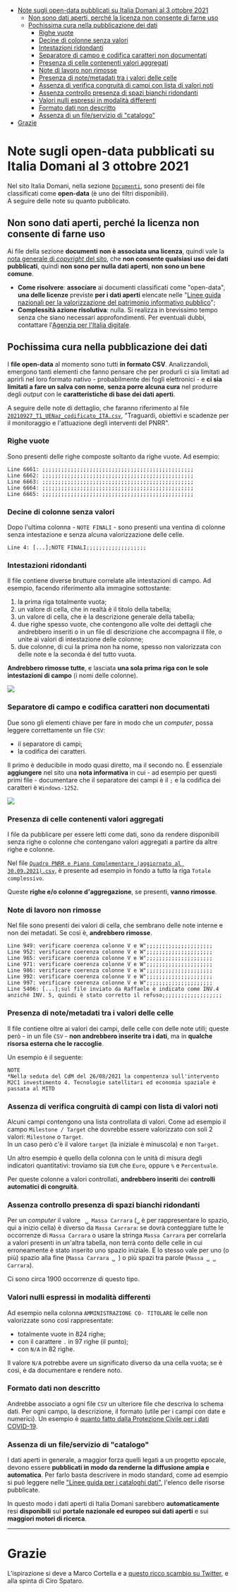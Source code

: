 - [Note sugli open-data pubblicati su Italia Domani al 3 ottobre 2021](#note-sugli-open-data-pubblicati-su-italia-domani-al-3-ottobre-2021)
  - [Non sono dati aperti, perché la licenza non consente di farne uso](#non-sono-dati-aperti-perché-la-licenza-non-consente-di-farne-uso)
  - [Pochissima cura nella pubblicazione dei dati](#pochissima-cura-nella-pubblicazione-dei-dati)
    - [Righe vuote](#righe-vuote)
    - [Decine di colonne senza valori](#decine-di-colonne-senza-valori)
    - [Intestazioni ridondanti](#intestazioni-ridondanti)
    - [Separatore di campo e codifica caratteri non documentati](#separatore-di-campo-e-codifica-caratteri-non-documentati)
    - [Presenza di celle contenenti valori aggregati](#presenza-di-celle-contenenti-valori-aggregati)
    - [Note di lavoro non rimosse](#note-di-lavoro-non-rimosse)
    - [Presenza di note/metadati tra i valori delle celle](#presenza-di-notemetadati-tra-i-valori-delle-celle)
    - [Assenza di verifica congruità di campi con lista di valori noti](#assenza-di-verifica-congruità-di-campi-con-lista-di-valori-noti)
    - [Assenza controllo presenza di spazi bianchi ridondanti](#assenza-controllo-presenza-di-spazi-bianchi-ridondanti)
    - [Valori nulli espressi in modalità differenti](#valori-nulli-espressi-in-modalità-differenti)
    - [Formato dati non descritto](#formato-dati-non-descritto)
    - [Assenza di un file/servizio di "catalogo"](#assenza-di-un-fileservizio-di-catalogo)
- [Grazie](#grazie)

# Note sugli open-data pubblicati su Italia Domani al 3 ottobre 2021

Nel sito Italia Domani, nella sezione [`Documenti`](https://italiadomani.gov.it/it/documenti-pnrr.html), sono presenti dei file classificati come **open-data** (è uno dei filtri disponibili).
<br>A seguire delle note su quanto pubblicato.

## Non sono dati aperti, perché la licenza non consente di farne uso

Ai file della sezione **documenti** **non è associata una licenza**, quindi vale la [nota generale di *copyright* del sito](https://italiadomani.gov.it/it/copyright.html), che **non consente qualsiasi uso dei dati pubblicati**, quindi **non sono per nulla dati aperti**, **non sono un bene comune**.

- **Come risolvere**: **associare** ai documenti classificati come "open-data", **una delle licenze** previste **per i dati aperti** elencate nelle "[Linee guida nazionali per la valorizzazione del patrimonio informativo pubblico](https://docs.italia.it/italia/daf/lg-patrimonio-pubblico/it/stabile/licenzecosti.html#licenze)";
- **Complessità azione risolutiva**: nulla. Si realizza in brevissimo tempo senza che siano necessari approfondimenti. Per eventuali dubbi, contattare l'[Agenzia per l'Italia digitale](https://www.agid.gov.it/).

## Pochissima cura nella pubblicazione dei dati

I **file open-data** al momento sono tutti **in formato CSV**. Analizzandoli, emergono tanti elementi che fanno pensare che per produrli ci sia limitati ad aprirli nel loro formato nativo - probabilmente dei fogli elettronici - e **ci sia limitati a fare un salva con nome**, **senza porre alcuna cura** nel produrre degli *output* con le **caratteristiche di base dei dati aperti**.

A seguire delle note di dettaglio, che faranno riferimento al file [`20210927_T1_UENaz_codificato_ITA.csv`](https://italiadomani.gov.it/content/dam/sogei-ng/documenti/20210927_T1_UENaz_codificato_ITA.csv), "Traguardi, obiettivi e scadenze per il monitoraggio e l'attuazione degli interventi del PNRR".

### Righe vuote

Sono presenti delle righe composte soltanto da righe vuote. Ad esempio:

```
Line 6661: ;;;;;;;;;;;;;;;;;;;;;;;;;;;;;;;;;;;;;;;;;;;;;;;;
Line 6662: ;;;;;;;;;;;;;;;;;;;;;;;;;;;;;;;;;;;;;;;;;;;;;;;;
Line 6663: ;;;;;;;;;;;;;;;;;;;;;;;;;;;;;;;;;;;;;;;;;;;;;;;;
Line 6664: ;;;;;;;;;;;;;;;;;;;;;;;;;;;;;;;;;;;;;;;;;;;;;;;;
Line 6665: ;;;;;;;;;;;;;;;;;;;;;;;;;;;;;;;;;;;;;;;;;;;;;;;;
```

### Decine di colonne senza valori

Dopo l'ultima colonna - `NOTE FINALI` - sono presenti una ventina di colonne senza intestazione e senza alcuna valorizzazione delle celle.

```
Line 4: [...];NOTE FINALI;;;;;;;;;;;;;;;;;;;
```

### Intestazioni ridondanti

Il file contiene diverse brutture correlate alle intestazioni di campo. Ad esempio, facendo riferimento alla immagine sottostante:

1. la prima riga totalmente vuota;
2. un valore di cella, che in realtà è il titolo della tabella;
3. un valore di cella, che è la descrizione generale della tabella;
4. due righe spesso vuote, che contengono alle volte dei dettagli che andrebbero inseriti o in un file di descrizione che accompagna il file, o unite ai valori di intestazione delle colonne;
5. due colonne, di cui la prima non ha nome, spesso non valorizzata con delle note e la seconda è del tutto vuota.

**Andrebbero rimosse tutte**, e lasciata **una sola prima riga con le sole intestazioni di campo** (i nomi delle colonne).

![](../../risorse/intestazioni.png)

### Separatore di campo e codifica caratteri non documentati

Due sono gli elementi chiave per fare in modo che un *computer*, possa leggere correttamente un file `CSV`:

- il separatore di campi;
- la codifica dei caratteri.

Il primo è deducibile in modo quasi diretto, ma il secondo no. È essenziale **aggiungere** nel sito una **nota informativa** in cui - ad esempio per questi primi file - documentare che il separatore dei campi è il `;` e la codifica dei caratteri è `Windows-1252`.

![](../../risorse/encoding.png)

### Presenza di celle contenenti valori aggregati

I file da pubblicare per essere letti come dati, sono da rendere disponibili senza righe o colonne che contengano valori aggregati a partire da altre righe e colonne.

Nel file [`Quadro PNRR e Piano Complementare_(aggiornato al 30.09.2021).csv`](https://italiadomani.gov.it/content/dam/sogei-ng/documenti/Quadro%20PNRR%20e%20Piano%20Complementare_(aggiornato%20al%2030.09.2021).csv), è presente ad esempio in fondo a tutto la riga `Totale complessivo`.

Queste **righe e/o colonne d'aggregazione**, se presenti, **vanno rimosse**.

### Note di lavoro non rimosse

Nel file sono presenti dei valori di cella, che sembrano delle note interne e non dei metadati. Se così è, **andrebbero rimosse**.

```
Line 949: verificare coerenza colonne V e W";;;;;;;;;;;;;;;;;;;;;
Line 952: verificare coerenza colonne V e W";;;;;;;;;;;;;;;;;;;;;
Line 965: verificare coerenza colonne V e W";;;;;;;;;;;;;;;;;;;;;
Line 971: verificare coerenza colonne V e W";;;;;;;;;;;;;;;;;;;;;
Line 986: verificare coerenza colonne V e W";;;;;;;;;;;;;;;;;;;;;
Line 992: verificare coerenza colonne V e W";;;;;;;;;;;;;;;;;;;;;
Line 997: verificare coerenza colonne V e W";;;;;;;;;;;;;;;;;;;;;
Line 5406: [...];sul file inviato da Raffaele è indicato come INV.4 anziché INV. 5, quindi è stato corretto il refuso;;;;;;;;;;;;;;;;;;;
```

### Presenza di note/metadati tra i valori delle celle

Il file contiene oltre ai valori dei campi, delle celle con delle note utili; queste però - in un file `CSV` - **non andrebbero inserite tra i dati**, ma in **qualche risorsa esterna che le raccoglie**.

Un esempio è il seguente:

```
NOTE
*Nella seduta del CdM del 26/08/2021 la compentenza sull'intervento M2C1 investimento 4. Tecnologie satellitari ed economia spaziale è passata al MITD
```

### Assenza di verifica congruità di campi con lista di valori noti

Alcuni campi contengono una lista controllata di valori. Come ad esempio il campo `Milestone / Target` che dovrebbe essere valorizzato con soli 2 valori: `Milestone` o `Target`.
<br>In un caso però c'è il valore `target` (la iniziale è minuscola) e non `Target`.

Un altro esempio è quello della colonna con le unità di misura degli indicatori quantitativi: troviamo sia `EUR` che `Euro`, oppure `%` e `Percentuale`.

Per queste colonne a valori controllati, **andrebbero inseriti** dei **controlli automatici di congruità**.

### Assenza controllo presenza di spazi bianchi ridondanti

Per un *computer* il valore ` ␣ Massa Carrara` (` ␣ ` è per rappresentare lo spazio, qui a inizio cella) è diverso da `Massa Carrara`: se dovrà conteggiare tutte le occorrenze di `Massa Carrara` o usare la stringa `Massa Carrara` per correlarla a valori presenti in un'altra tabella, non terrà conto delle celle in cui erroneamente è stato inserito uno spazio iniziale. E lo stesso vale per uno (o più) spazio alla fine (`Massa Carrara ␣ `) o più spazi tra parole (`Massa ␣ ␣ Carrara`).

Ci sono circa 1900 occorrenze di questo tipo.


### Valori nulli espressi in modalità differenti

Ad esempio nella colonna `AMMINISTRAZIONE CO- TITOLARE` le celle non valorizzate sono così rappresentate:

- totalmente vuote in 824 righe;
- con il carattere `.` in 97 righe (il punto);
- con `N/A` in 82 righe.

Il valore `N/A` potrebbe avere un significato diverso da una cella vuota; se è così, è da documentare e rendere noto.

### Formato dati non descritto

Andrebbe associato a ogni file `CSV` un ulteriore file che descriva lo schema dati. Per ogni campo, la descrizione, il formato (utile per i campi con date e numerici). Un esempio è [quanto fatto dalla Protezione Civile per i dati COVID-19](https://github.com/pcm-dpc/COVID-19/blob/master/dati-andamento-covid19-italia.md#dati-per-regione).

### Assenza di un file/servizio di "catalogo"

I dati aperti in generale, a maggior forza quelli legati a un progetto epocale, devono essere **pubblicati in modo da renderne la diffusione ampia e automatica**. Per farlo basta descrivere in modo standard, come ad esempio si può leggere nelle ["Linee guida per i cataloghi dati"](https://docs.italia.it/italia/daf/linee-guida-cataloghi-dati-dcat-ap-it/it/stabile/index.html), l'elenco delle risorse pubblicate.

In questo modo i dati aperti di Italia Domani sarebbero **automaticamente** resi **disponibili** sul **portale nazionale ed europeo sui dati aperti** e sui **maggiori motori di ricerca**.

---
# Grazie
L’ispirazione si deve a Marco Cortella e a [questo ricco scambio su Twitter](https://twitter.com/Mcx83/status/1443953484672417813), e alla spinta di Ciro Spataro.
